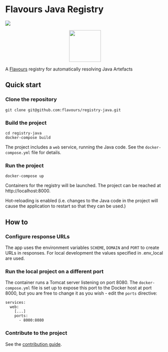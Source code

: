 # Flavours Java Registry

![](https://github.com/flavours/documentation/workflows/CI/badge.svg)

<p align="center">
  <img src="https://utils.flavours.dev/presskit/spring_boot_flavour_glossy.svg" width="100">
</p>

A [Flavours](https://www.flavours.dev) registry for automatically resolving Java Artefacts


## Quick start

### Clone the repository

```
git clone git@github.com:flavours/registry-java.git
```

### Build the project

```
cd registry-java
docker-compose build
```

The project includes a ``web`` service, running the Java code.
See the ``docker-compose.yml`` file for details.

### Run the project

```
docker-compose up
````

Containers for the registry will be launched. The project can be reached at http://localhost:8000.

Hot-reloading is enabled (i.e. changes to the Java code in the project will cause the application to restart so that they 
can be used.)


## How to
### Configure response URLs
The app uses the environment variables `SCHEME`, `DOMAIN` and `PORT` to create URLs in responses. For local development
the values specified in .env_local are used.  

### Run the local project on a different port

The container runs a Tomcat server listening on port 8080. The ``docker-compose.yml`` file is set up to
expose this port to the Docker host at port 8000, but you are free to change it as you wish - edit the ``ports`` directive:

```
services:
  web:
    [...]
    ports: 
      - 8000:8080
```

### Contribute to the project

See the [contribution guide](https://github.com/flavours/getting-started-with-spring-boot/blob/master/CONTRIBUTING.md).

